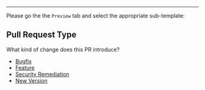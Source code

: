 

---

Please go the the `Preview` tab and select the appropriate sub-template:
## Pull Request Type
What kind of change does this PR introduce?

* [Bugfix](?expand=1&template=bug_template.md&labels=bug,Semver-Patch&title=Bug+fix)
* [Feature](?expand=1&template=feature_template.md&labels=enhancement,Semver-Minor&title=Feature)
* [Security Remediation](?expand=1&template=security_template.md&labels=security+fix,Semver-patch&title=Security+Request)
* [New Version](?expand=1&template=version_template.md&labels=enhancement,Semver-Major&title=New+Version)
